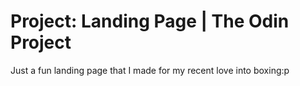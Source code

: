 # Project: Landing Page | The Odin Project

Just a fun landing page that I made for my recent love into boxing:p 
